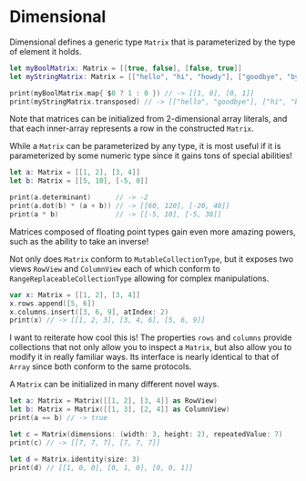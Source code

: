 # Dimensional

Dimensional defines a generic type `Matrix` that is parameterized by the type of element it holds.
```swift
let myBoolMatrix: Matrix = [[true, false], [false, true]]
let myStringMatrix: Matrix = [["hello", "hi", "howdy"], ["goodbye", "bye", "see ya"]]

print(myBoolMatrix.map{ $0 ? 1 : 0 }) // -> [[1, 0], [0, 1]]
print(myStringMatrix.transposed) // -> [["hello", "goodbye"], ["hi", "bye"], ["howdy", "see ya"]]
```
Note that matrices can be initialized from 2-dimensional array literals, and that each inner-array represents a row in the constructed `Matrix`.

While a `Matrix` can be parameterized by any type, it is most useful if it is parameterized by some numeric type since it gains tons of special abilities!
```swift
let a: Matrix = [[1, 2], [3, 4]]
let b: Matrix = [[5, 10], [-5, 0]]

print(a.determinant)      // -> -2
print(a.dot(b) * (a + b)) // -> [[60, 120], [-20, 40]]
print(a * b)              // -> [[-5, 10], [-5, 30]]
```
Matrices composed of floating point types gain even more amazing powers, such as the ability to take an inverse!

Not only does `Matrix` conform to `MutableCollectionType`, but it exposes two views `RowView` and `ColumnView` each of which conform to `RangeReplaceableCollectionType` allowing for complex manipulations.
```swift
var x: Matrix = [[1, 2], [3, 4]]
x.rows.append([5, 6])
x.columns.insert([3, 6, 9], atIndex: 2)
print(x) // -> [[1, 2, 3], [3, 4, 6], [5, 6, 9]]
```
I want to reiterate how cool this is! The properties `rows` and `columns` provide collections that not only allow you to inspect a `Matrix`, but also allow you to modify it in really familiar ways. Its interface is nearly identical to that of `Array` since both conform to the same protocols.

A `Matrix` can be initialized in many different novel ways.
```swift
let a: Matrix = Matrix([[1, 2], [3, 4]] as RowView)
let b: Matrix = Matrix([[1, 3], [2, 4]] as ColumnView)
print(a == b) // -> true

let c = Matrix(dimensions: (width: 3, height: 2), repeatedValue: 7)
print(c) // -> [[7, 7, 7], [7, 7, 7]]

let d = Matrix.identity(size: 3)
print(d) // [[1, 0, 0], [0, 1, 0], [0, 0, 1]]
```
